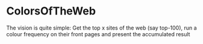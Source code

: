 ColorsOfTheWeb
==============

The vision is quite simple: Get the top x sites of the web (say top-100), run a colour frequency on their front pages and present the accumulated result 